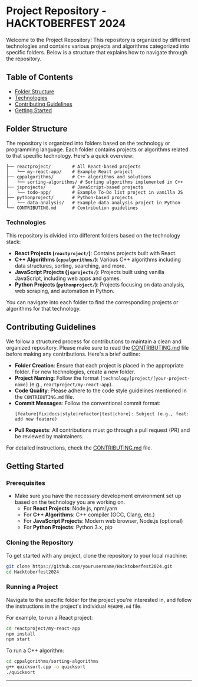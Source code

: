 

# Project Repository - HACKTOBERFEST 2024

Welcome to the Project Repository! This repository is organized by different technologies and contains various projects and algorithms categorized into specific folders. Below is a structure that explains how to navigate through the repository.

## Table of Contents

- [Folder Structure](#folder-structure)
- [Technologies](#technologies)
- [Contributing Guidelines](#contributing-guidelines)
- [Getting Started](#getting-started)


## Folder Structure

The repository is organized into folders based on the technology or programming language. Each folder contains projects or algorithms related to that specific technology. Here's a quick overview:

```
├── reactproject/        # All React-based projects
│   └── my-react-app/    # Example React project
├── cppalgorithms/       # C++ algorithms and solutions
│   └── sorting-algorithms/ # Sorting algorithms implemented in C++
├── jsprojects/          # JavaScript-based projects
│   └── todo-app/        # Example To-Do list project in vanilla JS
├── pythonproject/       # Python-based projects
│   └── data-analysis/   # Example data analysis project in Python
└── CONTRIBUTING.md      # Contribution guidelines
```

### Technologies

This repository is divided into different folders based on the technology stack:

- **React Projects (`reactproject/`)**: Contains projects built with React.
- **C++ Algorithms (`cppalgorithms/`)**: Various C++ algorithms including data structures, sorting, searching, and more.
- **JavaScript Projects (`jsprojects/`)**: Projects built using vanilla JavaScript, including web apps and games.
- **Python Projects (`pythonproject/`)**: Projects focusing on data analysis, web scraping, and automation in Python.

You can navigate into each folder to find the corresponding projects or algorithms for that technology.

## Contributing Guidelines

We follow a structured process for contributions to maintain a clean and organized repository. Please make sure to read the [CONTRIBUTING.md](CONTRIBUTING.md) file before making any contributions. Here's a brief outline:

- **Folder Creation**: Ensure that each project is placed in the appropriate folder. For new technologies, create a new folder.
- **Project Naming**: Follow the format `[technology]project/[your-project-name]` (e.g., `reactproject/my-react-app`).
- **Code Quality**: Please adhere to the code style guidelines mentioned in the `CONTRIBUTING.md` file.
- **Commit Messages**: Follow the conventional commit format:
  ```
  [feature|fix|docs|style|refactor|test|chore]: Subject (e.g., feat: add new feature)
  ```
- **Pull Requests**: All contributions must go through a pull request (PR) and be reviewed by maintainers.

For detailed instructions, check the [CONTRIBUTING.md](CONTRIBUTING.md) file.

## Getting Started

### Prerequisites

- Make sure you have the necessary development environment set up based on the technology you are working on.
  - For **React Projects**: Node.js, npm/yarn
  - For **C++ Algorithms**: C++ compiler (GCC, Clang, etc.)
  - For **JavaScript Projects**: Modern web browser, Node.js (optional)
  - For **Python Projects**: Python 3.x, pip

### Cloning the Repository

To get started with any project, clone the repository to your local machine:

```bash
git clone https://github.com/yourusername/Hacktoberfest2024.git
cd Hacktoberfest2024
```

### Running a Project

Navigate to the specific folder for the project you're interested in, and follow the instructions in the project's individual `README.md` file.

For example, to run a React project:

```bash
cd reactproject/my-react-app
npm install
npm start
```

To run a C++ algorithm:

```bash
cd cppalgorithms/sorting-algorithms
g++ quicksort.cpp -o quicksort
./quicksort
```

---